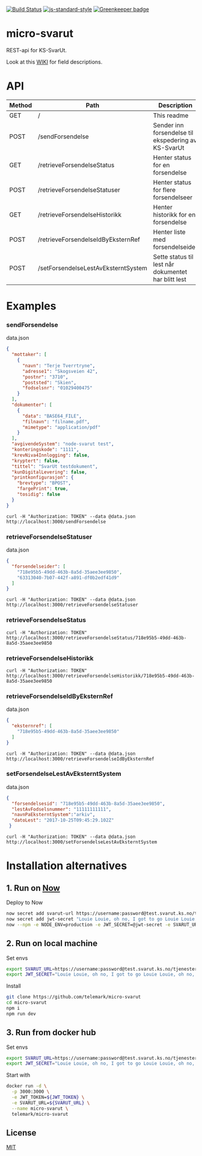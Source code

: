 [![Build Status](https://travis-ci.org/telemark/micro-svarut.svg?branch=master)](https://travis-ci.org/telemark/micro-svarut)
[![js-standard-style](https://img.shields.io/badge/code%20style-standard-brightgreen.svg?style=flat)](https://github.com/feross/standard)
[![Greenkeeper badge](https://badges.greenkeeper.io/telemark/micro-svarut.svg)](https://greenkeeper.io/)

# micro-svarut

REST-api for KS-SvarUt.

Look at this [WIKI](https://github.com/telemark/svarut/wiki) for field descriptions.

# API

| Method | Path | Description |
| --- | --- | --- |
| GET | / | This readme |
| POST | /sendForsendelse | Sender inn forsendelse til ekspedering av KS-SvarUt |
| GET | /retrieveForsendelseStatus | Henter status for en forsendelse |
| POST | /retrieveForsendelseStatuser | Henter status for flere forsendelseer |
| GET | /retrieveForsendelseHistorikk | Henter historikk for en forsendelse |
| POST | /retrieveForsendelseIdByEksternRef | Henter liste med forsendelseider |
| POST | /setForsendelseLestAvEksterntSystem | Sette status til lest når dokumentet har blitt lest |

# Examples

### sendForsendelse

data.json
```json
{
  "mottaker": [
    {
      "navn": "Terje Tverrtryne",
      "adresse1": "Skogsveien 42",
      "postnr": "3710",
      "poststed": "Skien",
      "fodselsnr": "01029400475"
    }
  ],
  "dokumenter": [
    {
      "data": "BASE64_FILE",
      "filnavn": "filname.pdf",
      "mimetype": "application/pdf"
    }
  ],
  "avgivendeSystem": "node-svarut test",
  "konteringskode": "1111",
  "krevNiva4Innlogging": false,
  "kryptert": false,
  "tittel": "SvarUt testdokument",
  "kunDigitalLevering": false,
  "printkonfigurasjon": {
    "brevtype": "BPOST",
    "fargePrint": true,
    "tosidig": false
  }
}
```

`curl -H "Authorization: TOKEN" --data @data.json  http://localhost:3000/sendForsendelse` 

### retrieveForsendelseStatuser

data.json
```json
{
  "forsendelseider": [
    "718e95b5-49dd-463b-8a5d-35aee3ee9850",
    "63313040-7b07-442f-a891-df0b2edf41d9"
  ]
}
```

`curl -H "Authorization: TOKEN" --data @data.json  http://localhost:3000/retrieveForsendelseStatuser` 

### retrieveForsendelseStatus

`curl -H "Authorization: TOKEN" http://localhost:3000/retrieveForsendelseStatus/718e95b5-49dd-463b-8a5d-35aee3ee9850`

### retrieveForsendelseHistorikk

`curl -H "Authorization: TOKEN" http://localhost:3000/retrieveForsendelseHistorikk/718e95b5-49dd-463b-8a5d-35aee3ee9850`

### retrieveForsendelseIdByEksternRef

data.json
```json
{
  "eksternref": [
    "718e95b5-49dd-463b-8a5d-35aee3ee9850"
  ]
}
```

`curl -H "Authorization: TOKEN" --data @data.json http://localhost:3000/retrieveForsendelseIdByEksternRef`

### setForsendelseLestAvEksterntSystem

data.json
```json
{
  "forsendelsesid": "718e95b5-49dd-463b-8a5d-35aee3ee9850",
  "lestAvFodselsnummer": "11111111111",
  "navnPaEksterntSystem":"arkiv",
  "datoLest": "2017-10-25T09:45:29.102Z"
 }
```

`curl -H "Authorization: TOKEN" --data @data.json http://localhost:3000/setForsendelseLestAvEksterntSystem`

# Installation alternatives

## 1. Run on [Now](https://zeit.co/now)

Deploy to Now

```sh
now secret add svarut-url https://username:password@test.svarut.ks.no/tjenester/forsendelseservice/ForsendelsesServiceV7
now secret add jwt-secret "Louie Louie, oh no, I got to go Louie Louie, oh no, I got to go"
now --npm -e NODE_ENV=production -e JWT_SECRET=@jwt-secret -e SVARUT_URL=@svarut-url telemark/micro-svarut
```

## 2. Run on local machine

Set envs

```sh
export SVARUT_URL=https://username:password@test.svarut.ks.no/tjenester/forsendelseservice/ForsendelsesServiceV7
export JWT_SECRET="Louie Louie, oh no, I got to go Louie Louie, oh no, I got to go"
```

Install

```sh
git clone https://github.com/telemark/micro-svarut
cd micro-svarut
npm i
npm run dev
```

## 3. Run from docker hub

Set envs

```sh
export SVARUT_URL=https://username:password@test.svarut.ks.no/tjenester/forsendelseservice/ForsendelsesServiceV7
export JWT_SECRET="Louie Louie, oh no, I got to go Louie Louie, oh no, I got to go"
```

Start with
```sh
docker run -d \
  -p 3000:3000 \
  -e JWT_TOKEN=${JWT_TOKEN} \
  -e SVARUT_URL=${SVARUT_URL} \
  --name micro-svarut \
  telemark/micro-svarut
```

## License

[MIT](LICENSE)

